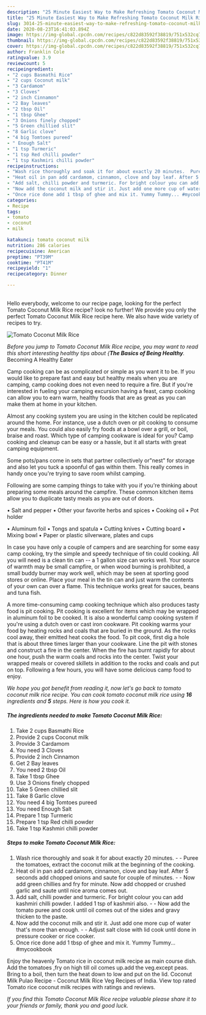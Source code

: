 ```yaml
---
description: "25 Minute Easiest Way to Make Refreshing Tomato Coconut Milk Rice"
title: "25 Minute Easiest Way to Make Refreshing Tomato Coconut Milk Rice"
slug: 3014-25-minute-easiest-way-to-make-refreshing-tomato-coconut-milk-rice
date: 2020-08-23T16:41:03.894Z
image: https://img-global.cpcdn.com/recipes/c822d83592f38819/751x532cq70/tomato-coconut-milk-rice-recipe-main-photo.jpg
thumbnail: https://img-global.cpcdn.com/recipes/c822d83592f38819/751x532cq70/tomato-coconut-milk-rice-recipe-main-photo.jpg
cover: https://img-global.cpcdn.com/recipes/c822d83592f38819/751x532cq70/tomato-coconut-milk-rice-recipe-main-photo.jpg
author: Franklin Cole
ratingvalue: 3.9
reviewcount: 5
recipeingredient:
- "2 cups Basmathi Rice"
- "2 cups Coconut milk"
- "3 Cardamom"
- "3 Cloves"
- "2 inch Cinnamon"
- "2 Bay leaves"
- "2 tbsp Oil"
- "1 tbsp Ghee"
- "3 Onions finely chopped"
- "5 Green chillied slit"
- "8 Garlic clove"
- "4 big Tomtoes pureed"
- " Enough Salt"
- "1 tsp Turmeric"
- "1 tsp Red chilli powder"
- "1 tsp Kashmiri chilli powder"
recipeinstructions:
- "Wash rice thoroughly and soak it for about exactly 20 minutes.  Puree the tomatoes, extract the coconut milk at the beginning of the cooking."
- "Heat oil in pan add cardamom, cinnamon, clove and bay leaf. After 5 seconds add chopped onions and saute for couple of minutes.  Now add green chillies and fry for minute. Now add chopped or crushed garlic and saute until nice aroma comes out."
- "Add salt, chilli powder and turmeric. For bright colour you can add kashmiri chilli powder. I added 1 tsp of kashmiri also.  Now add the tomato puree and cook until oil comes out of the sides and gravy thicken to the paste."
- "Now add the coconut milk and stir it. Just add one more cup of water that&#39;s more than enough.  Adjust salt close with lid cook until done in pressure cooker or rice cooker."
- "Once rice done add 1 tbsp of ghee and mix it. Yummy Tummy... #mycookbook"
categories:
- Recipe
tags:
- tomato
- coconut
- milk

katakunci: tomato coconut milk 
nutrition: 286 calories
recipecuisine: American
preptime: "PT39M"
cooktime: "PT41M"
recipeyield: "1"
recipecategory: Dinner

---
```

<br>
Hello everybody, welcome to our recipe page, looking for the perfect Tomato Coconut Milk Rice recipe? look no further! We provide you only the perfect Tomato Coconut Milk Rice recipe here. We also have wide variety of recipes to try.
<br>


![Tomato Coconut Milk Rice](https://img-global.cpcdn.com/recipes/c822d83592f38819/751x532cq70/tomato-coconut-milk-rice-recipe-main-photo.jpg)

<i>Before you jump to Tomato Coconut Milk Rice recipe, you may want to read this short interesting healthy tips about {<strong>The Basics of Being Healthy</strong>.</i>
Becoming A Healthy Eater

    
Camp cooking can be as complicated or simple as you want it to be. If you would like to prepare fast and easy but healthy meals when you are camping, camp cooking does not even need to require a fire. But if you're interested in fueling your camping excursion having a feast, camp cooking can allow you to earn warm, healthy foods that are as great as you can make them at home in your kitchen.

 Almost any cooking system you are using in the kitchen could be replicated around the home. For instance, use a dutch oven or pit cooking to consume your meals. You could also easily fry foods at a bowl over a grill, or boil, braise and roast. Which type of camping cookware is ideal for you? Camp cooking and cleanup can be easy or a hassle, but it all starts with great camping equipment.

Some pots/pans come in sets that partner collectively or"nest" for storage and also let you tuck a spoonful of gas within them. This really comes in handy once you're trying to save room whilst camping.

Following are some camping things to take with you if you're thinking about preparing some meals around the campfire. These common kitchen items allow you to duplicate tasty meals as you are out of doors.

• Salt and pepper
• Other your favorite herbs and spices
• Cooking oil
• Pot holder

• Aluminum foil
• Tongs and spatula
• Cutting knives
• Cutting board
• Mixing bowl
• Paper or plastic silverware, plates and cups

In case you have only a couple of campers and are searching for some easy camp cooking, try the simple and speedy technique of tin could cooking. All you will need is a clean tin can -- a 1 gallon size can works well. Your source of warmth may be small campfire, or when wood burning is prohibited, a small buddy burner may work well, which may be seen at sporting good stores or online. Place your meal in the tin can and just warm the contents of your own can over a flame.  This technique works great for sauces, beans and tuna fish.

A more time-consuming camp cooking technique which also produces tasty food is pit cooking. Pit cooking is excellent for items which may be wrapped in aluminum foil to be cooked.  It is also a wonderful camp cooking system if you're using a dutch oven or cast iron cookware. Pit cooking warms your food by heating rocks and coals that are buried in the ground. As the rocks cool away, their emitted heat cooks the food. To pit cook, first dig a hole that is about three times larger than your cookware. Line the pit with stones and construct a fire in the center. When the fire has burnt rapidly for about one hour, push the warm coals and rocks into the center. Twist your wrapped meals or covered skillets in addition to the rocks and coals and put on top. Following a few hours, you will have some delicious camp food to enjoy.


<i>We hope you got benefit from reading it, now let's go back to tomato coconut milk rice recipe. You can cook tomato coconut milk rice using <strong>16</strong> ingredients and <strong>5</strong> steps. Here is how you cook it.
</i>

##### The ingredients needed to make Tomato Coconut Milk Rice:

1. Take 2 cups Basmathi Rice
1. Provide 2 cups Coconut milk
1. Provide 3 Cardamom
1. You need 3 Cloves
1. Provide 2 inch Cinnamon
1. Get 2 Bay leaves
1. You need 2 tbsp Oil
1. Take 1 tbsp Ghee
1. Use 3 Onions finely chopped
1. Take 5 Green chillied slit
1. Take 8 Garlic clove
1. You need 4 big Tomtoes pureed
1. You need  Enough Salt
1. Prepare 1 tsp Turmeric
1. Prepare 1 tsp Red chilli powder
1. Take 1 tsp Kashmiri chilli powder


##### Steps to make Tomato Coconut Milk Rice:

1. Wash rice thoroughly and soak it for about exactly 20 minutes. -  - Puree the tomatoes, extract the coconut milk at the beginning of the cooking.
1. Heat oil in pan add cardamom, cinnamon, clove and bay leaf. After 5 seconds add chopped onions and saute for couple of minutes. -  - Now add green chillies and fry for minute. Now add chopped or crushed garlic and saute until nice aroma comes out.
1. Add salt, chilli powder and turmeric. For bright colour you can add kashmiri chilli powder. I added 1 tsp of kashmiri also. -  - Now add the tomato puree and cook until oil comes out of the sides and gravy thicken to the paste.
1. Now add the coconut milk and stir it. Just add one more cup of water that&#39;s more than enough. -  - Adjust salt close with lid cook until done in pressure cooker or rice cooker.
1. Once rice done add 1 tbsp of ghee and mix it. Yummy Tummy... #mycookbook


Enjoy the heavenly Tomato rice in coconut milk recipe as main course dish. Add the tomatoes ,fry on high till oil comes up.add the veg.except peas. Bring to a boil, then turn the heat down to low and put on the lid. Coconut Milk Pulao Recipe - Coconut Milk Rice Veg Recipes of India. View top rated Tomato rice coconut milk recipes with ratings and reviews. 

<i>If you find this Tomato Coconut Milk Rice recipe valuable please share it to your friends or family, thank you and good luck.</i>
